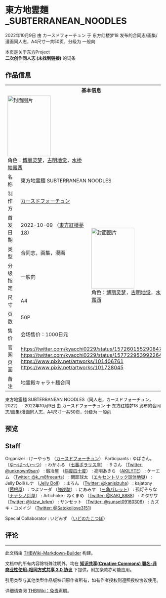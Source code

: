 # 東方地霊麺_SUBTERRANEAN_NOODLES

<!-- source html: G:\repos\THBWiki-Markdown-Builder\THBWikiMarkdown\Temp\main\e\e0\ns0%3A%E6%9D%B1%E6%96%B9%E5%9C%B0%E9%9C%8A%E9%BA%BA_SUBTERRANEAN_NOODLES.html -->

2022年10月9日 由 カースドフォーチュン 于 东方红楼梦18 发布的合同志/画集/漫画同人志，A4尺寸一共50页，分级为 一般向

本页是关于东方Project  
 **二次创作同人志 (未找到链接)** 的词条

## 作品信息

<table><tbody><tr><th colspan="3">基本信息</th></tr><tr><td class="cover-artwork-mobile" colspan="2"><a href="./文件-東方地霊麺_SUBTERRANEAN_NOODLES封面.jpg.md" class="image" title="封面图片"><img alt="封面图片" src="https://upload.thwiki.cc/thumb/4/4e/%E6%9D%B1%E6%96%B9%E5%9C%B0%E9%9C%8A%E9%BA%BA_SUBTERRANEAN_NOODLES%E5%B0%81%E9%9D%A2.jpg/139px-%E6%9D%B1%E6%96%B9%E5%9C%B0%E9%9C%8A%E9%BA%BA_SUBTERRANEAN_NOODLES%E5%B0%81%E9%9D%A2.jpg" decoding="async" loading="lazy" width="139" height="196" srcset="https://upload.thwiki.cc/thumb/4/4e/%E6%9D%B1%E6%96%B9%E5%9C%B0%E9%9C%8A%E9%BA%BA_SUBTERRANEAN_NOODLES%E5%B0%81%E9%9D%A2.jpg/208px-%E6%9D%B1%E6%96%B9%E5%9C%B0%E9%9C%8A%E9%BA%BA_SUBTERRANEAN_NOODLES%E5%B0%81%E9%9D%A2.jpg 1.5x, https://upload.thwiki.cc/thumb/4/4e/%E6%9D%B1%E6%96%B9%E5%9C%B0%E9%9C%8A%E9%BA%BA_SUBTERRANEAN_NOODLES%E5%B0%81%E9%9D%A2.jpg/277px-%E6%9D%B1%E6%96%B9%E5%9C%B0%E9%9C%8A%E9%BA%BA_SUBTERRANEAN_NOODLES%E5%B0%81%E9%9D%A2.jpg 2x" data-file-width="849" data-file-height="1200"></a><div class="cover-char">角色：<a href="./博丽灵梦.md" title="博丽灵梦">博丽灵梦</a>，<a href="./古明地觉.md" title="古明地觉">古明地觉</a>，<a href="./水桥帕露西.md" title="水桥帕露西">水桥帕露西</a></div></td>
</tr><tr><td class="label">名称</td><td colspan="2"> 東方地霊麺 SUBTERRANEAN NOODLES </td></tr><tr><td class="label">制作方</td><td><a href="./カースドフォーチュン.md" title="カースドフォーチュン">カースドフォーチュン</a></td><td class="cover-artwork" rowspan="7" style="min-width:196px;"><a href="./文件-東方地霊麺_SUBTERRANEAN_NOODLES封面.jpg.md" class="image" title="封面图片"><img alt="封面图片" src="https://upload.thwiki.cc/thumb/4/4e/%E6%9D%B1%E6%96%B9%E5%9C%B0%E9%9C%8A%E9%BA%BA_SUBTERRANEAN_NOODLES%E5%B0%81%E9%9D%A2.jpg/139px-%E6%9D%B1%E6%96%B9%E5%9C%B0%E9%9C%8A%E9%BA%BA_SUBTERRANEAN_NOODLES%E5%B0%81%E9%9D%A2.jpg" decoding="async" loading="lazy" width="139" height="196" srcset="https://upload.thwiki.cc/thumb/4/4e/%E6%9D%B1%E6%96%B9%E5%9C%B0%E9%9C%8A%E9%BA%BA_SUBTERRANEAN_NOODLES%E5%B0%81%E9%9D%A2.jpg/208px-%E6%9D%B1%E6%96%B9%E5%9C%B0%E9%9C%8A%E9%BA%BA_SUBTERRANEAN_NOODLES%E5%B0%81%E9%9D%A2.jpg 1.5x, https://upload.thwiki.cc/thumb/4/4e/%E6%9D%B1%E6%96%B9%E5%9C%B0%E9%9C%8A%E9%BA%BA_SUBTERRANEAN_NOODLES%E5%B0%81%E9%9D%A2.jpg/277px-%E6%9D%B1%E6%96%B9%E5%9C%B0%E9%9C%8A%E9%BA%BA_SUBTERRANEAN_NOODLES%E5%B0%81%E9%9D%A2.jpg 2x" data-file-width="849" data-file-height="1200"></a><div class="cover-char">角色：<a href="./博丽灵梦.md" title="博丽灵梦">博丽灵梦</a>，<a href="./古明地觉.md" title="古明地觉">古明地觉</a>，<a href="./水桥帕露西.md" title="水桥帕露西">水桥帕露西</a></div></td>
</tr><tr><td class="label">首发日期</td><td>2022-10-09&#160;（<a href="/展会作品列表?e=%E4%B8%9C%E6%96%B9%E7%BA%A2%E6%A5%BC%E6%A2%A6%2318">東方紅楼夢18</a>）</td></tr><tr><td class="label">类型</td><td>合同志，画集，漫画</td></tr><tr><td class="label">分级指定</td><td>一般向</td></tr><tr><td class="label">尺寸</td><td>A4</td></tr><tr><td class="label">页数</td><td>50P</td></tr><tr><td class="label">售价</td><td>会场售价：1000日元</td></tr>
<tr><td class="label">官网页面</td><td colspan="2"><a rel="nofollow" class="external free" href="https://twitter.com/kyacchi0229/status/1572601552908476416">https://twitter.com/kyacchi0229/status/1572601552908476416</a><br><a rel="nofollow" class="external free" href="https://twitter.com/kyacchi0229/status/1577229539922640898">https://twitter.com/kyacchi0229/status/1577229539922640898</a><br><a rel="nofollow" class="external free" href="https://www.pixiv.net/artworks/101406761">https://www.pixiv.net/artworks/101406761</a><br><a rel="nofollow" class="external free" href="https://www.pixiv.net/artworks/101728045">https://www.pixiv.net/artworks/101728045</a></td></tr><tr><td class="label">备注</td><td colspan="2">地霊殿キャラ＋麺合同</td></tr></tbody></table>

東方地霊麺 SUBTERRANEAN NOODLES（同人志，カースドフォーチュン，2022） - 2022年10月9日 由 カースドフォーチュン 于 东方红楼梦18 发布的合同志/画集/漫画同人志，A4尺寸一共50页，分级为 一般向

## 预览

## Staff
Organizer
: けーやっち （[カースドフォーチュン](./カースドフォーチュン.md)）
Participants
: ゆばさん。 （[ゆ～ば～い～つ](./ゆ～ば～い～つ.md)）
: わかふる （[七番ポラリス座](./七番ポラリス座.md)）
: ９さん （[Twitter: @unknown9san](https://twitter.com/unknown9san)）
: 鍛冶屋 （[斜度四十度](./斜度四十度.md)）
: 亮明あきら （[AKILYTE](./AKILYTE.md)）
: ケーエム （[Twitter: @k_m8freearts](https://twitter.com/k_m8freearts)）
: 関節球太 （[エキセントリック球体地獄](./エキセントリック球体地獄.md)）
: Jelly Doll/ルナ （[Jelly Doll](./Jelly_Doll.md)）
: まろん （[Twitter: @kanisizuha](https://twitter.com/kanisizuha)）
: kajatony （[茜根屋](./茜根屋.md)）
: つよソーダ （[強炭酸](./強炭酸.md)）
: にあみす （[三角パレット](./三角パレット.md)）
: 孤灯そらな （[ナナシノ灯屋](./ナナシノ灯屋.md)）
: Artichoke
: ねくまめ （[Twitter: @KAKI_8888](https://twitter.com/KAKI_8888)）
: キタザワ （[Twitter: @ktzw_krkm](https://twitter.com/ktzw_krkm)）
: サンセット （[Twitter: @sunset09160306](https://twitter.com/sunset09160306)）
: カズキ・コメイジ （[Twitter: @Satokoilove3151](https://twitter.com/Satokoilove3151)）

Special Collaborator
: いどみず （[いどのたこつぼ](./いどのたこつぼ.md)）


## 评论




---

此文档由 [THBWiki-Markdown-Builder](https://github.com/Delsin-Yu/THBWiki-Markdown-Builder) 构建。

文档中的所有内容除特殊注明外，均在 [**知识共享(Creative Commons) 署名-非商业性使用-相同方式共享 3.0 协议**](https://creativecommons.org/licenses/by-sa/3.0/deed.zh-hans) 下提供，附加条款亦可能应用。

引用类型与其他类型作品版权归原作者所有，如有作者授权则遵照授权协议使用。

详细请查阅 [THBWiki：免责声明](https://thbwiki.cc/THBWiki:%E5%85%8D%E8%B4%A3%E5%A3%B0%E6%98%8E)。

